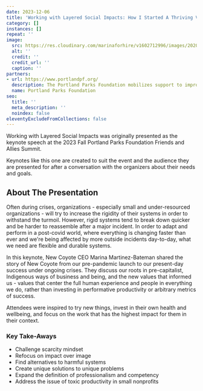 ```yaml
---
date: 2023-12-06
title: 'Working with Layered Social Impacts: How I Started A Thriving Values-Based Business In a Pandemic '
category: []
instances: []
repeat: ''
image:
  src: https://res.cloudinary.com/marinaforhire/v1602712996/images/2020/10/marina-two-tone-wall_bomuwr.webp
  alt: ''
  credit: ''
  credit_url: ''
  caption: ''
partners:
- url: https://www.portlandpf.org/
  description: The Portland Parks Foundation mobilizes support to improve Portland’s system of parks, natural areas, and public spaces.  They collaborate with individuals, community groups, organizations, and institutions to develop long-term, sustainable improvements to the livability and beauty of our city while working  to create the broadest possible access to recreation, creativity, education, and play in our parks and open spaces. In short, the Portland Parks Foundation helps people help parks.
  name: Portland Parks Foundation
seo:
  title: ''
  meta_description: ''
  noindex: false
eleventyExcludeFromCollections: false
---
```

Working with Layered Social Impacts  was originally presented as the keynote speech at the 2023 Fall Portland Parks Foundation Friends and Allies Summit.

Keynotes like this one are created to suit the event and the audience they are presented for after a conversation with the organizers about their needs and goals.

## About The Presentation
Often during crises, organizations - especially small and under-resourced organizations - will try to increase the rigidity of their systems in order to withstand the turmoil. However, rigid systems tend to break down quicker and be harder to reassemble after a major incident. In order to adapt and perform in a post-covid world, where everything is changing faster than ever and we're being affected by more outside incidents day-to-day, what we need are flexible and durable systems.

In this keynote, New Coyote CEO Marina Martinez-Bateman shared  the story of New Coyote  from our pre-pandemic launch to our present-day success under ongoing crises. They discuss our roots in pre-capitalist, Indigenous ways of business and being, and the new values that informed us - values that center the full human experience and people in everything we do, rather than investing in performative productivity or arbitrary metrics of success.

Attendees were inspired to try new things, invest in their own health and wellbeing, and focus on the work that has the highest impact for them in their context.

### Key Take-Aways
- Challenge scarcity mindset
- Refocus on impact over image
- Find alternatives to harmful systems
- Create unique solutions to unique problems
- Expand the definition of professionalism and competency
- Address the issue of toxic productivity in small nonprofits
